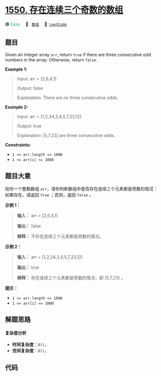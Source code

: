 # [1550. 存在连续三个奇数的数组](https://leetcode.com/problems/three-consecutive-odds)

🟢 <font color=#15bd66>Easy</font>&emsp; 🔖&ensp; [`数组`](/leetcode/outline/tag/array.md)&emsp; 🔗&ensp;[`LeetCode`](https://leetcode.com/problems/three-consecutive-odds)

## 题目

Given an integer array `arr`, return `true` if there are three consecutive odd
numbers in the array. Otherwise, return `false`.



**Example 1:**

> Input: arr = [2,6,4,1]
> 
> Output: false
> 
> Explanation: There are no three consecutive odds.

**Example 2:**

> Input: arr = [1,2,34,3,4,5,7,23,12]
> 
> Output: true
> 
> Explanation: [5,7,23] are three consecutive odds.

**Constraints:**

  * `1 <= arr.length <= 1000`
  * `1 <= arr[i] <= 1000`


## 题目大意

给你一个整数数组 `arr`，请你判断数组中是否存在连续三个元素都是奇数的情况：如果存在，请返回 `true` ；否则，返回 `false` 。



**示例 1：**

> 
> 
> 
> 
> 
> **输入：** arr = [2,6,4,1]
> 
> **输出：** false
> 
> **解释：** 不存在连续三个元素都是奇数的情况。
> 
> 

**示例 2：**

> 
> 
> 
> 
> 
> **输入：** arr = [1,2,34,3,4,5,7,23,12]
> 
> **输出：** true
> 
> **解释：** 存在连续三个元素都是奇数的情况，即 [5,7,23] 。
> 
> 



**提示：**

  * `1 <= arr.length <= 1000`
  * `1 <= arr[i] <= 1000`


## 解题思路

#### 复杂度分析

- **时间复杂度**：`O()`，
- **空间复杂度**：`O()`，

## 代码

```javascript

```